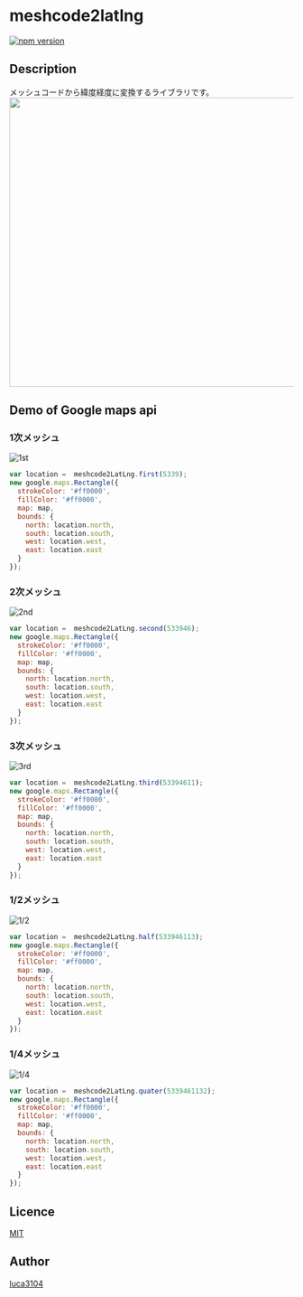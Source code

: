 # meshcode2latlng
[![npm version](https://badge.fury.io/js/meshcode2latlng.svg)](https://badge.fury.io/js/meshcode2latlng)

## Description
メッシュコードから緯度経度に変換するライブラリです。
<img src="https://github.com/luca3104/meshcode2LatLng/blob/screenshot/screenshots/screenshot.png" width=512>

## Demo of Google maps api
### 1次メッシュ
![1st](https://github.com/luca3104/meshcode2LatLng/blob/screenshot/screenshots/1st.png)
```js
var location =  meshcode2LatLng.first(5339);
new google.maps.Rectangle({
  strokeColor: '#ff0000',
  fillColor: '#ff0000',
  map: map,
  bounds: {
    north: location.north,
    south: location.south,
    west: location.west,
    east: location.east
  }
});
```
### 2次メッシュ
![2nd](https://github.com/luca3104/meshcode2LatLng/blob/screenshot/screenshots/2nd.png)
```js
var location =  meshcode2LatLng.second(533946);
new google.maps.Rectangle({
  strokeColor: '#ff0000',
  fillColor: '#ff0000',
  map: map,
  bounds: {
    north: location.north,
    south: location.south,
    west: location.west,
    east: location.east
  }
});
```

### 3次メッシュ
![3rd](https://github.com/luca3104/meshcode2LatLng/blob/screenshot/screenshots/3rd.png)
```js
var location =  meshcode2LatLng.third(53394611);
new google.maps.Rectangle({
  strokeColor: '#ff0000',
  fillColor: '#ff0000',
  map: map,
  bounds: {
    north: location.north,
    south: location.south,
    west: location.west,
    east: location.east
  }
});
```

### 1/2メッシュ
![1/2](https://github.com/luca3104/meshcode2LatLng/blob/screenshot/screenshots/1:2.png)
```js
var location =  meshcode2LatLng.half(533946113);
new google.maps.Rectangle({
  strokeColor: '#ff0000',
  fillColor: '#ff0000',
  map: map,
  bounds: {
    north: location.north,
    south: location.south,
    west: location.west,
    east: location.east
  }
});
```

### 1/4メッシュ
![1/4](https://github.com/luca3104/meshcode2LatLng/blob/screenshot/screenshots/1:4.png)
```js
var location =  meshcode2LatLng.quater(5339461132);
new google.maps.Rectangle({
  strokeColor: '#ff0000',
  fillColor: '#ff0000',
  map: map,
  bounds: {
    north: location.north,
    south: location.south,
    west: location.west,
    east: location.east
  }
});
```

## Licence

[MIT](https://github.com/luca3104/meshcode2LatLng/blob/master/LICENSE)

## Author

[luca3104](https://github.com/luca3104)
